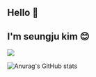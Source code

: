 ## Hello 👋 
## I'm seungju kim 😊 

<a href="https://kukimisgood.tistory.com/" target="_blank"><img src="https://img.shields.io/badge/blog-3DDC84?style=for-the-badge&logo=Tistory&logoColor=000000"/></a>

![Anurag's GitHub stats](https://github-readme-stats.vercel.app/api?username=kukimisgood&show_icons=true&theme=radical)

<!--
**kukimisgood/kukimisgood** is a ✨ _special_ ✨ repository because its `README.md` (this file) appears on your GitHub profile.

Here are some ideas to get you started:

- 🔭 I’m currently working on ...
- 🌱 I’m currently learning ...
- 👯 I’m looking to collaborate on ...
- 🤔 I’m looking for help with ...
- 💬 Ask me about ...
- 📫 How to reach me: ...
- 😄 Pronouns: ...
- ⚡ Fun fact: ...
-->
